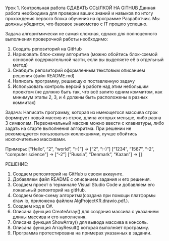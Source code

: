 Урок 1. Контрольная работа
СДАВАТЬ ССЫЛКОЙ НА GITHUB
Данная работа необходима для проверки ваших знаний и навыков по итогу прохождения первого блока обучения на программе Разработчик. Мы должны убедится, что базовое знакомство с IT прошло успешно.

Задача алгоритмически не самая сложная, однако для полноценного выполнения проверочной работы необходимо:

1. Создать репозиторий на GitHub
2. Нарисовать блок-схему алгоритма (можно обойтись блок-схемой основной содержательной части, если вы выделяете её в отдельный метод)
3. Снабдить репозиторий оформленным текстовым описанием решения (файл README.md)
4. Написать программу, решающую поставленную задачу
5. Использовать контроль версий в работе над этим небольшим проектом (не должно быть так, что всё залито одним коммитом, как минимум этапы 2, 3, и 4 должны быть расположены в разных коммитах)

Задача: Написать программу, которая из имеющегося массива строк формирует новый массив из строк, длина которых меньше, либо равна 3 символам. Первоначальный массив можно ввести с клавиатуры, либо задать на старте выполнения алгоритма. При решении не рекомендуется пользоваться коллекциями, лучше обойтись исключительно массивами.

Примеры:
[“Hello”, “2”, “world”, “:-)”] → [“2”, “:-)”]
[“1234”, “1567”, “-2”, “computer science”] → [“-2”]
[“Russia”, “Denmark”, “Kazan”] → []

РЕШЕНИЕ:
1. Создаем репозиторий на GitHub в своем аккаунте.
2. Добавляем файл README с описанием задания и его решения.
3. Создаем проект в терминале Visual Studio Code и добавляем его локальный репоиторий на gitHub.
4. Создаем блок-схему алгоритма(создана при помощи платформы draw io, приложена файлом AlgProjectKR.drawio.pdf.).
5. Создаем код в С#.
6. Описана функция CreateArray() для создания массива c указанием длины массива и его наполнения. 
7. Описана функция ShowArray() для вывода массива в консоль. 
8. Описана функция ArrayResult() которая выполняет программу.
9. Программа протестирована на примерах указанных в задании.
